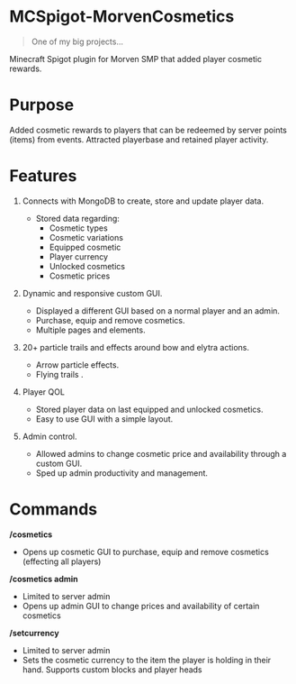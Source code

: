 # MCSpigot-MorvenCosmetics
>One of my big projects...

Minecraft Spigot plugin for Morven SMP that added player cosmetic rewards.

# Purpose
Added cosmetic rewards to players that can be redeemed by server points (items) from events. Attracted playerbase and retained player activity.


# Features
1. Connects with MongoDB to create, store and update player data.
    - Stored data regarding:
        - Cosmetic types
        - Cosmetic variations
        - Equipped cosmetic
        - Player currency
        - Unlocked cosmetics
        - Cosmetic prices
        

2. Dynamic and responsive custom GUI.
      - Displayed a different GUI based on a normal player and an admin.
      - Purchase, equip and remove cosmetics.
      - Multiple pages and elements.

3. 20+ particle trails and effects around bow and elytra actions.
      - Arrow particle effects.
      - Flying trails .

4. Player QOL
      - Stored player data on last equipped and unlocked cosmetics.
      - Easy to use GUI with a simple layout.

5. Admin control.
      - Allowed admins to change cosmetic price and availability through a custom GUI.
      - Sped up admin productivity and management.


# Commands
**/cosmetics**
- Opens up cosmetic GUI to purchase, equip and remove cosmetics (effecting all players)

**/cosmetics admin**
- Limited to server admin
- Opens up admin GUI to change prices and availability of certain cosmetics

**/setcurrency**
- Limited to server admin
- Sets the cosmetic currency to the item the player is holding in their hand. Supports custom blocks and player heads

